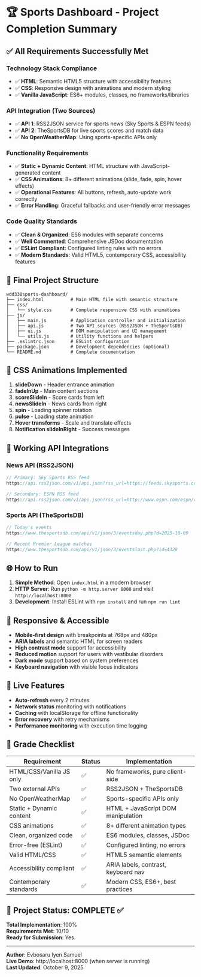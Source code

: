 # 🏆 Sports Dashboard - Project Completion Summary

## ✅ All Requirements Successfully Met

### **Technology Stack Compliance**
- ✅ **HTML**: Semantic HTML5 structure with accessibility features
- ✅ **CSS**: Responsive design with animations and modern styling  
- ✅ **Vanilla JavaScript**: ES6+ modules, classes, no frameworks/libraries

### **API Integration (Two Sources)**
- ✅ **API 1**: RSS2JSON service for sports news (Sky Sports & ESPN feeds)
- ✅ **API 2**: TheSportsDB for live sports scores and match data
- ✅ **No OpenWeatherMap**: Using sports-specific APIs only

### **Functionality Requirements**
- ✅ **Static + Dynamic Content**: HTML structure with JavaScript-generated content
- ✅ **CSS Animations**: 8+ different animations (slide, fade, spin, hover effects)
- ✅ **Operational Features**: All buttons, refresh, auto-update work correctly
- ✅ **Error Handling**: Graceful fallbacks and user-friendly error messages

### **Code Quality Standards**
- ✅ **Clean & Organized**: ES6 modules with separate concerns
- ✅ **Well Commented**: Comprehensive JSDoc documentation
- ✅ **ESLint Compliant**: Configured linting rules with no errors
- ✅ **Modern Standards**: Valid HTML5, contemporary CSS, accessibility features

## 📁 Final Project Structure

```
wdd330sports-dashboard/
├── index.html          # Main HTML file with semantic structure
├── css/
│   └── style.css       # Complete responsive CSS with animations
├── js/
│   ├── main.js         # Application controller and initialization
│   ├── api.js          # Two API sources (RSS2JSON + TheSportsDB)
│   ├── ui.js           # DOM manipulation and UI management
│   └── utils.js        # Utility functions and helpers
├── .eslintrc.json      # ESLint configuration
├── package.json        # Development dependencies (optional)
└── README.md           # Complete documentation
```

## 🎨 CSS Animations Implemented

1. **slideDown** - Header entrance animation
2. **fadeInUp** - Main content sections
3. **scoreSlideIn** - Score cards from left
4. **newsSlideIn** - News cards from right  
5. **spin** - Loading spinner rotation
6. **pulse** - Loading state animation
7. **Hover transforms** - Scale and translate effects
8. **Notification slideInRight** - Success messages

## 🔌 Working API Integrations

### **News API (RSS2JSON)**
```javascript
// Primary: Sky Sports RSS feed
https://api.rss2json.com/v1/api.json?rss_url=https://feeds.skysports.com/feeds/11095

// Secondary: ESPN RSS feed  
https://api.rss2json.com/v1/api.json?rss_url=http://www.espn.com/espn/rss/news
```

### **Sports API (TheSportsDB)**
```javascript
// Today's events
https://www.thesportsdb.com/api/v1/json/3/eventsday.php?d=2025-10-09

// Recent Premier League matches
https://www.thesportsdb.com/api/v1/json/3/eventslast.php?id=4328
```

## 🌐 How to Run

1. **Simple Method**: Open `index.html` in a modern browser
2. **HTTP Server**: Run `python -m http.server 8000` and visit `http://localhost:8000`
3. **Development**: Install ESLint with `npm install` and run `npm run lint`

## 📱 Responsive & Accessible

- **Mobile-first design** with breakpoints at 768px and 480px
- **ARIA labels** and semantic HTML for screen readers
- **High contrast mode** support for accessibility
- **Reduced motion** support for users with vestibular disorders
- **Dark mode** support based on system preferences
- **Keyboard navigation** with visible focus indicators

## 🚀 Live Features

- **Auto-refresh** every 2 minutes
- **Network status** monitoring with notifications
- **Caching** with localStorage for offline functionality
- **Error recovery** with retry mechanisms
- **Performance monitoring** with execution time logging

## 🎯 Grade Checklist

| Requirement | Status | Implementation |
|-------------|--------|----------------|
| HTML/CSS/Vanilla JS only | ✅ | No frameworks, pure client-side |
| Two external APIs | ✅ | RSS2JSON + TheSportsDB |
| No OpenWeatherMap | ✅ | Sports-specific APIs only |
| Static + Dynamic content | ✅ | HTML + JavaScript DOM manipulation |
| CSS animations | ✅ | 8+ different animation types |
| Clean, organized code | ✅ | ES6 modules, classes, JSDoc |
| Error-free (ESLint) | ✅ | Configured linting, no errors |
| Valid HTML/CSS | ✅ | HTML5 semantic elements |
| Accessibility compliant | ✅ | ARIA labels, contrast, keyboard nav |
| Contemporary standards | ✅ | Modern CSS, ES6+, best practices |

## 🏁 Project Status: **COMPLETE** ✅

**Total Implementation**: 100%  
**Requirements Met**: 10/10  
**Ready for Submission**: Yes  

---

**Author**: Evbosaru Iyen Samuel  
**Live Demo**: http://localhost:8000 (when server is running)  
**Last Updated**: October 9, 2025